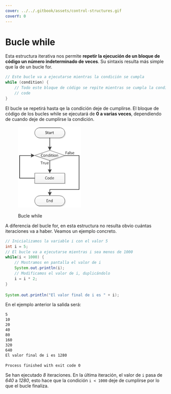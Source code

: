 ```yaml
---
cover: ../../.gitbook/assets/control-structures.gif
coverY: 0
---
```


# Bucle while

Esta estructura iterativa nos permite **repetir la ejecución de un bloque de código un número indeterminado de veces**. Su sintaxis resulta más simple que la de un bucle for.

```java
// Este bucle va a ejecutarse mientras la condición se cumpla
while (condition) {
    // Todo este bloque de código se repite mientras se cumpla la condición
    // code
}
```

El bucle se repetirá hasta qe la condición deje de cumplirse. El bloque de código de los bucles while se ejecutará de **0 a varias veces**, dependiendo de cuando deje de cumplirse la condición.

<figure><img src="../../.gitbook/assets/image (2) (1) (1) (1) (1).png" alt=""><figcaption><p>Bucle while</p></figcaption></figure>

A diferencia del bucle for, en esta estructura no resulta obvio cuántas iteraciones va a haber. Veamos un ejemplo concreto.

```java
// Inicializamos la variable i con el valor 5
int i = 5;
// El bucle va a ejecutarse mientras i sea menos de 1000
while(i < 1000) {
    // Mostramos en pantalla el valor de i
    System.out.println(i);
    // Modificamos el valor de i, duplicándolo
    i = i * 2;
}

System.out.println("El valor final de i es " + i);
```

En el ejemplo anterior la salida será:

```
5
10
20
40
80
160
320
640
El valor final de i es 1280

Process finished with exit code 0
```

Se han ejecutado _8_ iteraciones. En la última iteración, el valor de `i` pasa de _640_ a _1280_, esto hace que la condición `i < 1000` deje de cumplirse por lo que el bucle finaliza.

